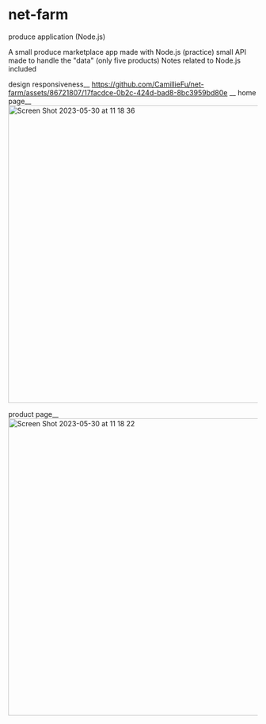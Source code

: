 # net-farm
produce application (Node.js)

A small produce marketplace app made with Node.js (practice)
small API made to handle the "data" (only five products)
Notes related to Node.js included

design responsiveness__
https://github.com/CamillieFu/net-farm/assets/86721807/17facdce-0b2c-424d-bad8-8bc3959bd80e
__
home page__
<img width="600" alt="Screen Shot 2023-05-30 at 11 18 36" src="https://github.com/CamillieFu/net-farm/assets/86721807/d825f06e-9791-4628-943d-cd1232831efa">

product page__
<img width="599" alt="Screen Shot 2023-05-30 at 11 18 22" src="https://github.com/CamillieFu/net-farm/assets/86721807/8c1dd5a4-baef-4076-8b9b-bd33966eed0a">
